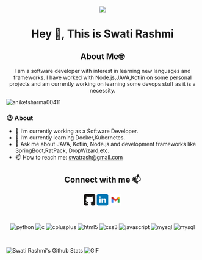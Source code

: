 <div align="center">
<img src="https://user-images.githubusercontent.com/42115530/92640221-9728ca00-f2fa-11ea-8994-c72b26e937de.gif" align="center"/>
</div>
<h1 align='center'>Hey 👋, This is Swati Rashmi</h1>
<p align = 'center'> 
<h2 align='center'>About Me🤓</h2>
<p align='center'>I am a software developer with interest in learning new languages and frameworks. I have worked with Node.js,JAVA,Kotlin on some personal projects and am currently working on learning some devops stuff as it is a necessity. 
 <p align="left"> <img src="https://komarev.com/ghpvc/?username=aniketsharma00411" alt="aniketsharma00411" /> </p>

### 😉 About

<!--
- 🔭 I’m currently working on ...
- 🌱 I’m currently learning ...
- 👯 I’m looking to collaborate on ...
- 🤔 I’m looking for help with ...
- 💬 Ask me about ...
- 📫 How to reach me: ...
- 😄 Pronouns: ...
- ⚡ Fun fact: ...
-->

- 🔭 I’m currently working as a Software Developer.
- 🌱 I’m currently learning Docker,Kubernetes.
- 💬 Ask me about JAVA, Kotlin, Node.js and development frameworks like SpringBoot,RatPack, DropWizard,etc.
- 📫 How to reach me: swatrash@gmail.com
</p><h2 align='center'>Connect with me  📫 </h2>
<p align = 'center'> 
 <a href = https://github.com/swat-rash target='_blank'> <img src=https://github.com/edent/SuperTinyIcons/blob/master/images/svg/github.svg height='30' weight='30'/></a>
<a href = https://www.linkedin.com/in/swati-rashmi-bbb80688/ target='_blank'> <img src=https://github.com/edent/SuperTinyIcons/blob/master/images/svg/linkedin.svg height='30' weight='30'/></a> 
<!-- <a href = https://medium.com/<user-name> target='_blank'> <img src=https://github.com/edent/SuperTinyIcons/blob/master/images/svg/medium.svg height='30' weight='30'/></a>  -->
<a href="https://mail.google.com/mail/?view=cm&fs=1&tf=1&to=swatrash@gmail.com" target="_blank"><img src=https://github.com/edent/SuperTinyIcons/blob/master/images/svg/gmail.svg height='30' weight='30'/></a>
<!-- <a href = https://stackoverflow.com/users/<user-name> target='_blank'> <img src=https://github.com/edent/SuperTinyIcons/blob/master/images/svg/stackoverflow.svg height='30' weight='30'/></a> -->

&emsp;

 <p align="center">
 <img src="https://devicons.github.io/devicon/devicon.git/icons/python/python-original.svg" alt="python" width="40" height="40"/>
 <img src="https://devicons.github.io/devicon/devicon.git/icons/c/c-original.svg" alt="c" width="40" height="40"/>
 <img src="https://devicons.github.io/devicon/devicon.git/icons/cplusplus/cplusplus-original.svg" alt="cplusplus" width="40" height="40"/> 
 <img src="https://devicons.github.io/devicon/devicon.git/icons/html5/html5-original-wordmark.svg" alt="html5" width="40" height="40"/>
 <img src="https://devicons.github.io/devicon/devicon.git/icons/css3/css3-original-wordmark.svg" alt="css3" width="40" height="40"/>
 <img src="https://devicons.github.io/devicon/devicon.git/icons/javascript/javascript-original.svg" alt="javascript" width="40" height="40"/>
 <img src="https://devicons.github.io/devicon/devicon.git/icons/mysql/mysql-original-wordmark.svg" alt="mysql" width="40" height="40"/>
 <img src="https://devicons.github.io/devicon/devicon.git/icons/docker/docker-original.svg" alt="mysql" width="40" height="40"/>
</p>

&emsp;

<img align="right" height="250" width="300" alt="GIF" src="https://miro.medium.com/max/1360/1*IRGHmiGsa16stedQvIaZfw.gif" />

![Swati Rashmi's Github Stats](https://github-readme-stats.vercel.app/api?username=swat-rash&theme=vue&show_icons=true)
